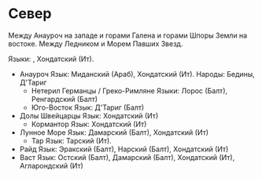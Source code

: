 # Север

Между Анауроч на западе и горами Галена и горами Шпоры Земли на востоке.
Между Ледником и Морем Павших Звезд.

Языки: , Хондатский (Ит).

*   Анауроч
    Язык: Миданский (Араб), Хондатский (Ит).
    Народы: Бедины, Д'Тариг
    *   Нетерил
        Германцы / Греко-Римляне
        Языки: Лорос (Балт), Ренгардский (Балт)
    *   Юго-Восток
        Язык: Д'Тариг (Балт)
*   Долы
    Швейцарцы
    Язык: Хондатский (Ит)
    *   Кормантор
        Язык: Хондатский (Ит)
*   Лунное Море
    Язык: Дамарский (Балт), Хондатский (Ит)
    *   Тар
        Язык: Тарский (Ит).
*   Райд
    Язык: Эракский (Балт), Нарский (Балт), Хондатский (Ит)
*   Васт
    Язык: Остский (Балт), Дамарский (Балт), Хондатский (Ит), Агларондский (Ит)

